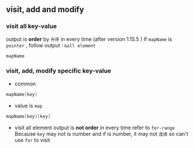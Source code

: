 ##  visit, add and modify
###   visit all key-value
output is **order** by `升序` in every time (after version 1.15.5 )
If `mapName` is `pointer` , follow output : `&all element` 
```go
mapName
```

###   visit, add, modify specific key-value
* common
```go
mapName[key]
```

* value is `map` 
```go
mapName[key][key]
```

* visit all element
output is **not order** in every time
refer to `for-range` 
Because `key` may not is number and if is number, it may not `连续` so can't use `for` to visit


